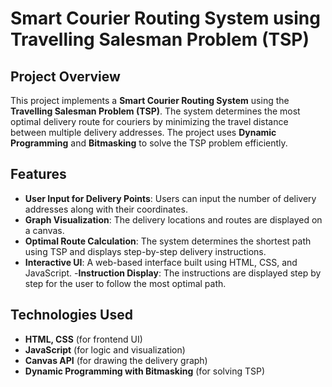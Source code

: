 # Smart Courier Routing System using Travelling Salesman Problem (TSP)

## Project Overview
This project implements a **Smart Courier Routing System** using the **Travelling Salesman Problem (TSP)**. The system determines the most optimal delivery route for couriers by minimizing the travel distance between multiple delivery addresses. The project uses **Dynamic Programming** and **Bitmasking** to solve the TSP problem efficiently.

## Features
- **User Input for Delivery Points**: Users can input the number of delivery addresses along with their coordinates.
- **Graph Visualization**: The delivery locations and routes are displayed on a canvas.
- **Optimal Route Calculation**: The system determines the shortest path using TSP and displays step-by-step delivery instructions.
- **Interactive UI**: A web-based interface built using HTML, CSS, and JavaScript.
-**Instruction Display**: The instructions are displayed step by step for the user to follow the most optimal path.

## Technologies Used
- **HTML, CSS** (for frontend UI)
- **JavaScript** (for logic and visualization)
- **Canvas API** (for drawing the delivery graph)
- **Dynamic Programming with Bitmasking** (for solving TSP)
